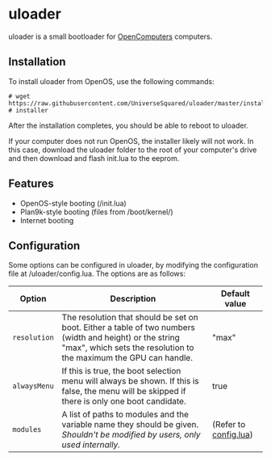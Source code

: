 # uloader

uloader is a small bootloader for [OpenComputers](https://ocdoc.cil.li/) computers.

## Installation

To install uloader from OpenOS, use the following commands:
```
# wget https://raw.githubusercontent.com/UniverseSquared/uloader/master/installer.lua
# installer
```

After the installation completes, you should be able to reboot to uloader.

If your computer does not run OpenOS, the installer likely will not work. In this case, download the uloader folder to the root of your computer's drive and then download and flash init.lua to the eeprom.

## Features

- OpenOS-style booting (/init.lua)
- Plan9k-style booting (files from /boot/kernel/)
- Internet booting

## Configuration

Some options can be configured in uloader, by modifying the configuration file at /uloader/config.lua. The options are as follows:

| Option | Description | Default value |
| ------ | ----------- | ------------- |
| `resolution` | The resolution that should be set on boot. Either a table of two numbers (width and height) or the string "max", which sets the resolution to the maximum the GPU can handle. | "max" |
| `alwaysMenu` | If this is true, the boot selection menu will always be shown. If this is false, the menu will be skipped if there is only one boot candidate. | true |
| `modules` | A list of paths to modules and the variable name they should be given. *Shouldn't be modified by users, only used internally.* | (Refer to [config.lua](https://github.com/UniverseSquared/uloader/blob/master/uloader/config.lua)) |
